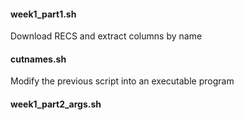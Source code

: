 #### week1_part1.sh

Download RECS and extract columns by name

#### cutnames.sh

Modify the previous script into an executable program

#### week1_part2_args.sh

